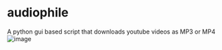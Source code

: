 # audiophile
 A python gui based script that downloads youtube videos as MP3 or MP4
![image](https://github.com/user-attachments/assets/8148c0fd-6c78-43fa-96ae-a0448ee13fce)
